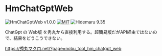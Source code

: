 # HmChatGptWeb

![HmChatGptWeb v1.0.0](https://img.shields.io/badge/HmChatGptWeb-v1.0.0-6479ff.svg)
[![MIT](https://img.shields.io/badge/license-MIT-blue.svg?style=flat)](LICENSE)
![Hidemaru 9.35](https://img.shields.io/badge/Hidemaru-v9.35-6479ff.svg)

ChatGpt の Web版 を秀丸から直接利用する。超簡易版だがAPI経由ではないので、結果をどうこうできない。

https://秀丸マクロ.net/?page=nobu_tool_hm_chatgpt_web
